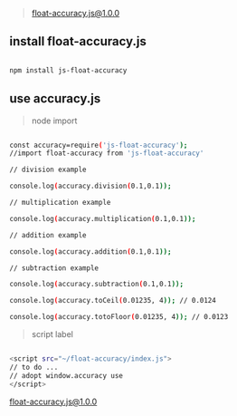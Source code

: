 > float-accuracy.js@1.0.0

## install float-accuracy.js

```bash

npm install js-float-accuracy

```

## use accuracy.js

> node import

``` bash

const accuracy=require('js-float-accuracy');
//import float-accuracy from 'js-float-accuracy'

// division example

console.log(accuracy.division(0.1,0.1));

// multiplication example

console.log(accuracy.multiplication(0.1,0.1));

// addition example

console.log(accuracy.addition(0.1,0.1));

// subtraction example

console.log(accuracy.subtraction(0.1,0.1));

console.log(accuracy.toCeil(0.01235, 4)); // 0.0124

console.log(accuracy.totoFloor(0.01235, 4)); // 0.0123

```

> script label

``` bash

<script src="~/float-accuracy/index.js">
// to do ...
// adopt window.accuracy use
</script>

```

[float-accuracy.js@1.0.0](https://github.com/rumengkai/js-float-accuracy.git)
